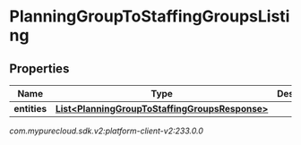 # PlanningGroupToStaffingGroupsListing


## Properties

| Name | Type | Description | Notes |
| ------------ | ------------- | ------------- | ------------- |
| **entities** | [**List&lt;PlanningGroupToStaffingGroupsResponse&gt;**](PlanningGroupToStaffingGroupsResponse) |  |  [optional] |




_com.mypurecloud.sdk.v2:platform-client-v2:233.0.0_
